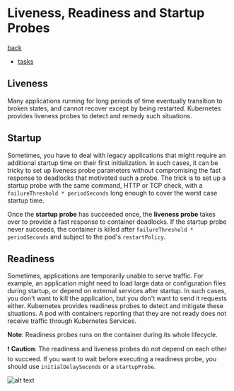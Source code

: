 # Liveness, Readiness and Startup Probes

[back](../README.md)

- [tasks](https://kubernetes.io/docs/tasks/configure-pod-container/configure-liveness-readiness-startup-probes/)

## Liveness

Many applications running for long periods of time eventually transition to broken states, and cannot recover except by being restarted. Kubernetes provides liveness probes to detect and remedy such situations.

## Startup

Sometimes, you have to deal with legacy applications that might require an additional startup time on their first initialization. In such cases, it can be tricky to set up liveness probe parameters without compromising the fast response to deadlocks that motivated such a probe. The trick is to set up a startup probe with the same command, HTTP or TCP check, with a `failureThreshold * periodSeconds` long enough to cover the worst case startup time.

Once the **startup probe** has succeeded once, the **liveness probe** takes over to provide a fast response to container deadlocks. If the startup probe never succeeds, the container is killed after `failureThreshold * periodSeconds` and subject to the pod's `restartPolicy`.

## Readiness

Sometimes, applications are temporarily unable to serve traffic. For example, an application might need to load large data or configuration files during startup, or depend on external services after startup. In such cases, you don't want to kill the application, but you don't want to send it requests either. Kubernetes provides readiness probes to detect and mitigate these situations. A pod with containers reporting that they are not ready does not receive traffic through Kubernetes Services.

**Note**: Readiness probes runs on the container during its whole lifecycle.

:exclamation: **Caution**: The readiness and liveness probes do not depend on each other to succeed. If you want to wait before executing a readiness probe, you should use `initialDelaySeconds` or a `startupProbe`.

![alt text](img/comparison.png)
